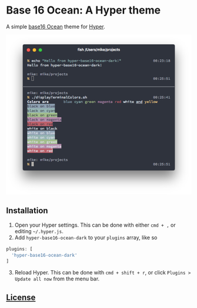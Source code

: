 # Base 16 Ocean: A Hyper theme

A simple [base16 Ocean](https://chriskempson.github.io/base16/#ocean) theme for [Hyper](https://hyper.now.sh).

![base16 ocean preview in hyper](https://raw.githubusercontent.com/mike-engel/hyper-base16-ocean-dark/master/screenshot.png)

## Installation

1. Open your Hyper settings. This can be done with either `cmd + ,` or editing `~/.hyper.js`.
2. Add `hyper-base16-ocean-dark` to your `plugins` array, like so

```javascript
plugins: [
  'hyper-base16-ocean-dark'
]
```

3. Reload Hyper. This can be done with `cmd + shift + r`, or click `Plugins > Update all now` from the menu bar.

## [License](LICENSE.md)
